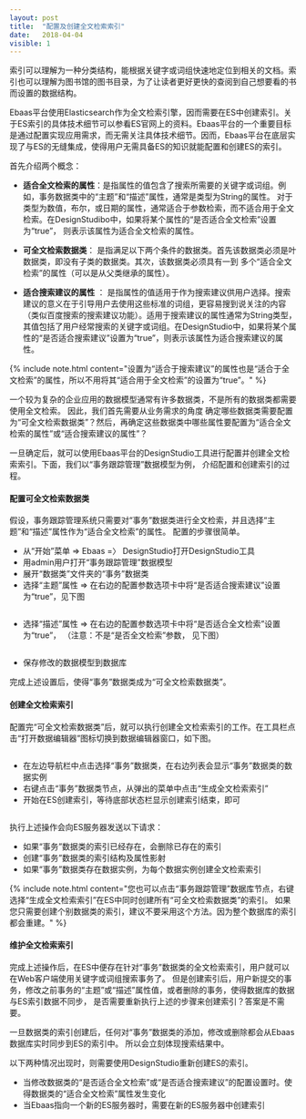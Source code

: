 ```yaml
---
layout: post
title:  "配置及创建全文检索索引"
date:   2018-04-04
visible: 1
---
```


索引可以理解为一种分类结构，能根据关键字或词组快速地定位到相关的文档。索引也可以理解为图书馆的图书目录，为了让读者更好更快的查阅到自己想要看的书而设置的数据结构。

Ebaas平台使用Elasticsearch作为全文检索引擎，因而需要在ES中创建索引。关于ES索引的具体技术细节可以参看ES官网上的资料。Ebaas平台的一个重要目标是通过配置实现应用需求，而无需关注具体技术细节。因而，Ebaas平台在底层实现了与ES的无缝集成，使得用户无需具备ES的知识就能配置和创建ES的索引。

首先介绍两个概念：

* <b>适合全文检索的属性</b>：是指属性的值包含了搜索所需要的关键字或词组。例如，事务数据类中的“主题”和“描述”属性，通常是类型为String的属性。
对于类型为数值，布尔，或日期的属性，通常适合于参数检索，而不适合用于全文检索。在DesignStudibo中，如果将某个属性的“是否适合全文检索”设置为“true”，
则表示该属性为适合全文检索的属性。

* <b>可全文检索数据类</b>： 是指满足以下两个条件的数据类。首先该数据类必须是叶数据类，即没有子类的数据类。其次，该数据类必须具有一到
多个“适合全文检索”的属性（可以是从父类继承的属性）。

* <b>适合搜索建议的属性</b> ： 是指属性的值适用于作为搜索建议供用户选择。搜索建议的意义在于引导用户去使用这些标准的词组，更容易搜到说关注的内容（类似百度搜索的搜索建议功能）。适用于搜索建议的属性通常为String类型，其值包括了用户经常搜索的关键字或词组。在DesignStudio中，如果将某个属性的“是否适合搜索建议”设置为“true”，则表示该属性为适合搜索建议的属性。

{% include note.html content="设置为“适合于搜索建议”的属性也是“适合于全文检索”的属性，所以不用将其“适合用于全文检索”的设置为“true”。" %}

一个较为复杂的企业应用的数据模型通常有许多数据类，不是所有的数据类都需要使用全文检索。 因此，我们首先需要从业务需求的角度
确定哪些数据类需要配置为“可全文检索数据类”？然后，再确定这些数据类中哪些属性要配置为“适合全文检索的属性”或“适合搜索建议的属性”？

一旦确定后，就可以使用Ebaas平台的DesignStudio工具进行配置并创建全文检索索引。下面，我们以“事务跟踪管理”数据模型为例，
介绍配置和创建索引的过程。

#### 配置可全文检索数据类

假设，事务跟踪管理系统只需要对“事务”数据类进行全文检索，并且选择“主题”和“描述”属性作为“适合全文检索”的属性。
配置的步骤很简单。

* 从“开始”菜单 => Ebaas =〉 DesignStudio打开DesignStudio工具
* 用admin用户打开“事务跟踪管理”数据模型
* 展开“数据类”文件夹的“事务”数据类
* 选择“主题”属性 => 在右边的配置参数选项卡中将“是否适合搜索建议”设置为“true”，见下图

<img src="{{'/assets/img/2018-4-4-配置适合搜索建议属性.png' | prepend: site.baseurl }}" alt="">

* 选择“描述”属性 => 在右边的配置参数选项卡中将“是否适合全文检索”设置为“true”， （注意：不是“是否全文检索”参数， 见下图）

<img src="{{'/assets/img/2018-4-4-配置适合全文检索属性.png' | prepend: site.baseurl }}" alt="">

* 保存修改的数据模型到数据库

完成上述设置后，使得“事务”数据类成为“可全文检索数据类”。

#### 创建全文检索索引

配置完“可全文检索数据类”后，就可以执行创建全文检索索引的工作。在工具栏点击“打开数据编辑器”图标切换到数据编辑器窗口，如下图。

<img src="{{'/assets/img/2018-4-4-打开数据编辑器.png' | prepend: site.baseurl }}" alt="">

* 在左边导航栏中点击选择“事务”数据类，在右边列表会显示“事务”数据类的数据实例
* 右键点击“事务”数据类节点，从弹出的菜单中点击“生成全文检索索引”
* 开始在ES创建索引，等待底部状态栏显示创建索引结束，即可

<img src="{{'/assets/img/2018-4-4-生成全文检索.png' | prepend: site.baseurl }}" alt="">

执行上述操作会向ES服务器发送以下请求：

* 如果“事务”数据类的索引已经存在，会删除已存在的索引
* 创建“事务”数据类的索引结构及属性影射
* 如果“事务”数据类存在数据实例，为每个数据实例创建全文检索索引

{% include note.html content="您也可以点击“事务跟踪管理”数据库节点，右键选择“生成全文检索索引”在ES中同时创建所有“可全文检索数据类”的索引。
如果您只需要创建个别数据类的索引，建议不要采用这个方法。因为整个数据库的索引都会重建。" %}


#### 维护全文检索索引

完成上述操作后，在ES中便存在针对“事务”数据类的全文检索索引，用户就可以在Web客户端使用关键字或词组搜索事务了。
但是创建索引后，用户新提交的事务，修改之前事务的“主题”或“描述”属性值，或者删除的事务，使得数据库的数据与ES索引数据不同步，
是否需要重新执行上述的步骤来创建索引？答案是不需要。

一旦数据类的索引创建后，任何对“事务”数据类的添加，修改或删除都会从Ebaas数据库实时同步到ES的索引中。
所以会立刻体现搜索结果中。

以下两种情况出现时，则需要使用DesignStudio重新创建ES的索引。

* 当修改数据类的“是否适合全文检索”或“是否适合搜索建议”的配置设置时。使得数据类的“适合全文检索”属性发生变化
* 当Ebaas指向一个新的ES服务器时，需要在新的ES服务器中创建索引
